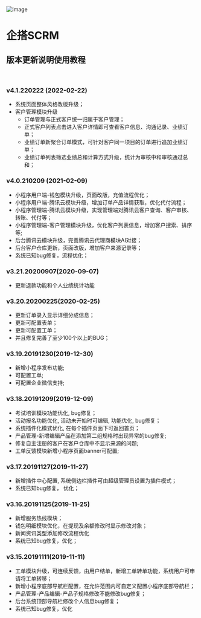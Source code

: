 ![image](https://qiwei.netbcloud.com/uploads/picture/未标题-3.png)
&emsp;

# 企搭SCRM
## 版本更新说明使用教程
&emsp;

### v4.1.220222 (2022-02-22)
* 系统页面整体风格改版升级；
* 客户管理模块升级
   * 订单管理与正式客户统一归属于客户管理；
   * 正式客户列表点击进入客户详情即可查看客户信息、沟通记录、业绩订单；
   * 业绩订单新聚合订单模式，可针对客户同一项目的订单进行追加业绩订单；
   * 业绩订单列表筛选业绩总和计算方式升级，统计为审核中和审核通过总和；
&emsp;

### v4.0.210209 (2021-02-09)
* 小程序用户端-钱包模块升级，页面改版，充值流程优化；
* 小程序用户端-腾讯云模块升级，增加订单产品详情获取，优化代付流程；
* 小程序管理端-腾讯云模块升级，实现管理端对腾讯云客户查询、客户审核、转账、代付等；
* 小程序管理端-客户管理模块升级，优化客户列表信息，增加客户搜索、排序等;
* 后台腾讯云模块升级，完善腾讯云代理商模块AI对接；
* 后台客户仓库更新，页面改版，增加客户来源记录等；
* 系统已知bug修复，流程优化；
&emsp;

### v3.21.20200907(2020-09-07)
* 更新退款功能和个人业绩统计功能
&emsp;

### v3.20.20200225(2020-02-25)
* 更新订单录入显示详细分成信息；
* 更新可配置表单；
* 更新可配置工单；
* 并且修复完善了至少100个以上的BUG；
&emsp;

### v3.19.20191230(2019-12-30)
* 新增小程序发布功能;
* 可配置工单;
* 可配置企业微信支持;
&emsp;

### v3.18.20191209(2019-12-09)
* 考试培训模块功能优化, bug修复；
* 活动报名功能优化, 活动未开始时可编辑, 功能优化, bug修复；
* 系统插件化模式优化, 在每个插件页面下可返回首页；
* 产品管理-新增编辑产品在添加第二组规格时出现异常的bug修复;
* 修复自主注册的客户在客户仓库中不显示来源的问题;
* 工单反馈模块新增小程序页面banner可配置;
&emsp;

### v3.17.20191127(2019-11-27)
* 新增插件中心配置, 系统侧边栏插件可由超级管理员设置为插件模式；
* 系统已知bug修复， 优化；
&emsp;

### v3.16.20191125(2019-11-25)
* 新增服务热线模块；
* 钱包明细模块优化，在提现及余额修改时显示修改对象；
* 新闻资讯类型添加修改流程优化
* 系统已知bug修复，优化；
&emsp;

### v3.15.20191111(2019-11-11)
* 工单模块升级，可连续反馈，由用户结单，新增工单转单功能，系统用户可申请将工单转移；
* 新增小程序底部导航栏配置，在允许范围内可自定义配置小程序底部导航栏；
* 产品管理-产品编辑-产品子规格修改不能修改bug修复；
* 后台系统顶部导航栏修改个人信息bug修复；
* 系统已知bug修复，优化
